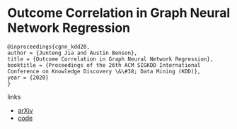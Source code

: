 # Outcome Correlation in Graph Neural Network Regression

```
@inproceedings{cgnn_kdd20,
author = {Junteng Jia and Austin Benson},
title = {Outcome Correlation in Graph Neural Network Regression},
booktitle = {Proceedings of the 26th ACM SIGKDD International Conference on Knowledge Discovery \&\#38; Data Mining (KDD)},
year = {2020}
}
```

links
- [arXiv](https://arxiv.org/abs/2002.08274)
- [code](https://github.com/000Justin000/gnn-residual-correlation)
